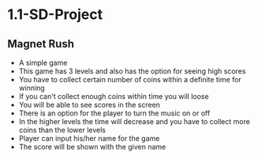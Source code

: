 # 1.1-SD-Project

## Magnet Rush

- A simple game
- This game has 3 levels and also has the option for seeing high scores
- You have to collect certain number of coins within a definite time for winning
- If you can't collect enough coins within time you will loose
- You will be able to see scores in the screen
- There is an option for the player to turn the music on or off
- In the higher levels the time will decrease and you have to collect more coins than the lower levels
- Player can input his/her name for the game
- The score will be shown with the given name
